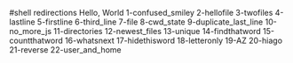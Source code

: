 #shell redirections
Hello, World
1-confused_smiley
2-hellofile
3-twofiles
4-lastline
5-firstline
6-third_line
7-file
8-cwd_state
9-duplicate_last_line
10-no_more_js
11-directories
12-newest_files
13-unique
14-findthatword
15-countthatword
16-whatsnext
17-hidethisword
18-letteronly
19-AZ
20-hiago
21-reverse
22-user_and_home
